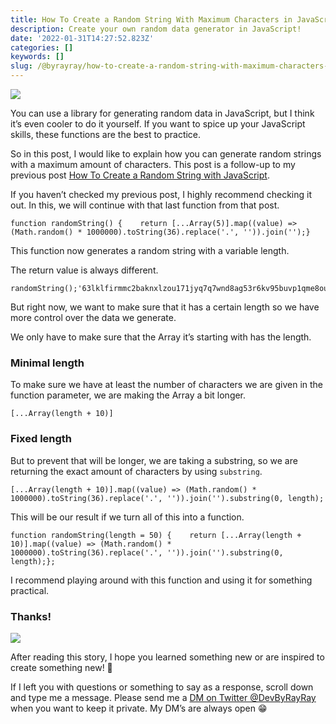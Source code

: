 ```yaml
---
title: How To Create a Random String With Maximum Characters in JavaScript
description: Create your own random data generator in JavaScript!
date: '2022-01-31T14:27:52.823Z'
categories: []
keywords: []
slug: /@byrayray/how-to-create-a-random-string-with-maximum-characters-in-javascript-389ea3698721
---
```


![](/Users/devbyrayray/Downloads/medium-export-a7b31d8cfbafc479a349e86525a0598d57555fb548cdfad5aa20f48d7b4db09d/posts/md_1664876347726/img/0__0cXiApiYCr5yrGCM.jpg)

You can use a library for generating random data in JavaScript, but I think it’s even cooler to do it yourself. If you want to spice up your JavaScript skills, these functions are the best to practice.

So in this post, I would like to explain how you can generate random strings with a maximum amount of characters. This post is a follow-up to my previous post [How To Create a Random String with JavaScript](https://hasnode.byrayray.dev/how-to-create-a-random-string-with-javascript).

If you haven’t checked my previous post, I highly recommend checking it out. In this, we will continue with that last function from that post.

```
function randomString() {    return [...Array(5)].map((value) => (Math.random() * 1000000).toString(36).replace('.', '')).join('');}
```

This function now generates a random string with a variable length.

The return value is always different.

```
randomString();'63lklfirmmc2baknxlzou171jyq7q7wnd8ag53r6kv95buvp1qme8ou'randomString();'j9qfsxifdugz5bgfmqfwg3c2jefsidxikhl2c4qjwti6i0zm5y5x5'
```

But right now, we want to make sure that it has a certain length so we have more control over the data we generate.

We only have to make sure that the Array it’s starting with has the length.

### Minimal length

To make sure we have at least the number of characters we are given in the function parameter, we are making the Array a bit longer.

```
[...Array(length + 10)]
```

### Fixed length

But to prevent that will be longer, we are taking a substring, so we are returning the exact amount of characters by using `substring`.

```
[...Array(length + 10)].map((value) => (Math.random() * 1000000).toString(36).replace('.', '')).join('').substring(0, length);
```

This will be our result if we turn all of this into a function.

```
function randomString(length = 50) {    return [...Array(length + 10)].map((value) => (Math.random() * 1000000).toString(36).replace('.', '')).join('').substring(0, length);};
```

I recommend playing around with this function and using it for something practical.

### Thanks!

![](/Users/devbyrayray/Downloads/medium-export-a7b31d8cfbafc479a349e86525a0598d57555fb548cdfad5aa20f48d7b4db09d/posts/md_1664876347726/img/0__7pa1RpRxXqdkgYAJ.jpg)

After reading this story, I hope you learned something new or are inspired to create something new! 🤗

If I left you with questions or something to say as a response, scroll down and type me a message. Please send me a [DM on Twitter @DevByRayRay](https://twitter.com/@devbyrayray) when you want to keep it private. My DM’s are always open 😁

